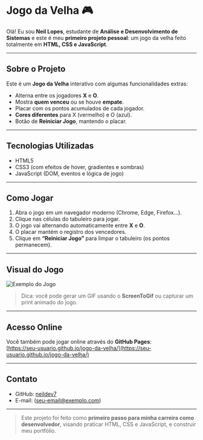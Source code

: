 # Jogo da Velha 🎮

Olá! Eu sou **Neil Lopes**, estudante de **Análise e Desenvolvimento de Sistemas** e este é meu **primeiro projeto pessoal**: um jogo da velha feito totalmente em **HTML, CSS e JavaScript**.

---

## Sobre o Projeto

Este é um **Jogo da Velha** interativo com algumas funcionalidades extras:

- Alterna entre os jogadores **X** e **O**.  
- Mostra **quem venceu** ou se houve **empate**.  
- Placar com os pontos acumulados de cada jogador.  
- **Cores diferentes** para X (vermelho) e O (azul).  
- Botão de **Reiniciar Jogo**, mantendo o placar.

---

## Tecnologias Utilizadas

- HTML5  
- CSS3 (com efeitos de hover, gradientes e sombras)  
- JavaScript (DOM, eventos e lógica de jogo)

---

## Como Jogar

1. Abra o jogo em um navegador moderno (Chrome, Edge, Firefox…).  
2. Clique nas células do tabuleiro para jogar.  
3. O jogo vai alternando automaticamente entre **X** e **O**.  
4. O placar mantém o registro dos vencedores.  
5. Clique em **“Reiniciar Jogo”** para limpar o tabuleiro (os pontos permanecem).  

---

## Visual do Jogo

![Exemplo do Jogo](link-para-gif-ou-print)  

> Dica: você pode gerar um GIF usando o **ScreenToGif** ou capturar um print animado do jogo.

---

## Acesso Online

Você também pode jogar online através do **GitHub Pages**:  
[https://seu-usuario.github.io/jogo-da-velha/](https://seu-usuario.github.io/jogo-da-velha/)

---

## Contato

- GitHub: [neildev7](https://github.com/neildev7)  
- E-mail: (seu-email@exemplo.com)

---

> Este projeto foi feito como **primeiro passo para minha carreira como desenvolvedor**, visando praticar HTML, CSS e JavaScript, e construir meu portfólio.
